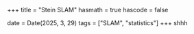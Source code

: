 +++
title = "Stein SLAM"
hasmath = true
hascode = false

date = Date(2025, 3, 29)
tags = ["SLAM", "statistics"]
+++
shhh
